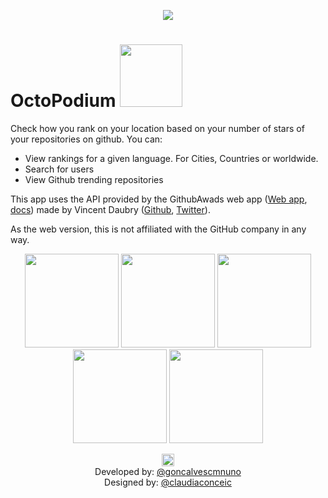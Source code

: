 <p align="center">
  <img src="https://dl.dropboxusercontent.com/u/2001692/imagesshelf/OctoPodium/Banner.png">
</p>

<h1> OctoPodium
  <a target="_blank" href="https://itunes.apple.com/pt/app/octopodium/id1077519133">
  <img src="http://www.busride.org/portals/83/Images/MobileApp/Apple%20App%20Rectangle.jpg" width="100px">
  </a>
</h1>

Check how you rank on your location based on your number of stars of your repositories on github. 
You can:
- View rankings for a given language. For Cities, Countries or worldwide.
- Search for users
- View Github trending repositories

This app uses the API provided by the GithubAwads web app ([Web app](http://github-awards.com/), [docs](http://github-awards.com/docs)) made by Vincent Daubry ([Github](https://github.com/vdaubry), [Twitter](https://twitter.com/vdaubry)).

As the web version, this is not affiliated with the GitHub company in any way.

<p align="center">
  <img src="https://dl.dropboxusercontent.com/u/2001692/imagesshelf/OctoPodium/Languages.png" width="150px">
  <img src="https://dl.dropboxusercontent.com/u/2001692/imagesshelf/OctoPodium/Javascript.png" width="150px">
  <img src="https://dl.dropboxusercontent.com/u/2001692/imagesshelf/OctoPodium/octopodium20160218.gif" width="150px"> 
  <img src="https://dl.dropboxusercontent.com/u/2001692/imagesshelf/OctoPodium/Trending Swift.png" width="150px">
  <img src="https://dl.dropboxusercontent.com/u/2001692/imagesshelf/OctoPodium/User Details.png" width="150px">
</p>

<p align="center">
  <img src="https://dl.dropboxusercontent.com/u/2001692/imagesshelf/OctoPodium/twitter.png" width="20px"></br>
  Developed by: <a target="_blank" href="https://twitter.com/goncalvescmnuno">@goncalvescmnuno<a/>
  </br>
  Designed by: <a target="_blank" href="https://twitter.com/claudiaconceic">@claudiaconceic<a/>
</p>

